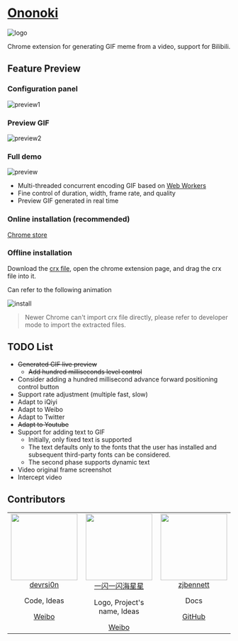 # [Ononoki](http://bakemonogatari.wikia.com/wiki/Yotsugi_Ononoki)

![logo](./public/icons/192.jpg)

Chrome extension for generating GIF meme from a video, support for Bilibili.

## Feature Preview

### Configuration panel

![preview1](./preview1.png)

### Preview GIF

![preview2](./preview2.png)

### Full demo

![preview](./preview.gif)

- Multi-threaded concurrent encoding GIF based on [Web Workers](https://developer.mozilla.org/zh-CN/docs/Web/API/Web_Workers_API/Using_web_workers)
- Fine control of duration, width, frame rate, and quality
- Preview GIF generated in real time

### Online installation (recommended)

[link-cws]: https://chrome.google.com/webstore/detail/refined-github/hlepfoohegkhhmjieoechaddaejaokhf "Version published on Chrome Web Store"

[Chrome store](https://chrome.google.com/webstore/detail/meme-maker/hlalndcfbinfampnholjnkcaimdgnfae)

### Offline installation

Download the [crx file](https://github.com/devrsi0n/ononoki/raw/master/main.crx), open the chrome extension page, and drag the crx file into it.

Can refer to the following animation

![install](./how_to_install_offline_crx.gif)

> Newer Chrome can't import crx file directly, please refer to developer mode to import the extracted files.

## TODO List

- ~~Generated GIF live preview~~
  - ~~Add hundred milliseconds level control~~
- Consider adding a hundred millisecond advance forward positioning control button
- Support rate adjustment (multiple fast, slow)
- Adapt to iQiyi
- Adapt to Weibo
- Adapt to Twitter
- ~~Adapt to Youtube~~
- Support for adding text to GIF
  - Initially, only fixed text is supported
  - The text defaults only to the fonts that the user has installed and subsequent third-party fonts can be considered.
  - The second phase supports dynamic text
- Video original frame screenshot
- Intercept video

## Contributors

<table>
  <tbody>
    <tr>
      <td align="center" valign="top">
        <img width="150" height="150" src="https://github.com/devrsi0n.png?s=150">
        <br>
        <a href="https://github.com/devrsi0n">devrsi0n</a>
        <br>
        <p>Code, Ideas</p>
        <a href="https://weibo.com/p/1005052398438325">Weibo</a>
      </td>
      <td align="center" valign="top">
        <img width="150" height="150" src="https://tvax1.sinaimg.cn/crop.181.54.252.252.180/735bdcf4ly8fn1lcaq067j20go0oramv.jpg">
        <br>
        <a href="https://weibo.com/u/1935400180">一闪一闪海星星</a>
        <br>
        <p>Logo, Project's name, Ideas</p>
        <a href="https://weibo.com/u/1935400180">Weibo</a>
        <br>
      </td>
      <td align="center" valign="top">
        <img width="150" height="150" src="https://avatars2.githubusercontent.com/u/33934346?s=400&v=4">
        <br>
        <a href="https://github.com/zjbennett">zjbennett</a>
        <br>
        <p>Docs</p>
        <a href="https://github.com/zjbennett">GitHub</a>
        <br>
      </td>
     </tr>
  </tbody>
</table>
